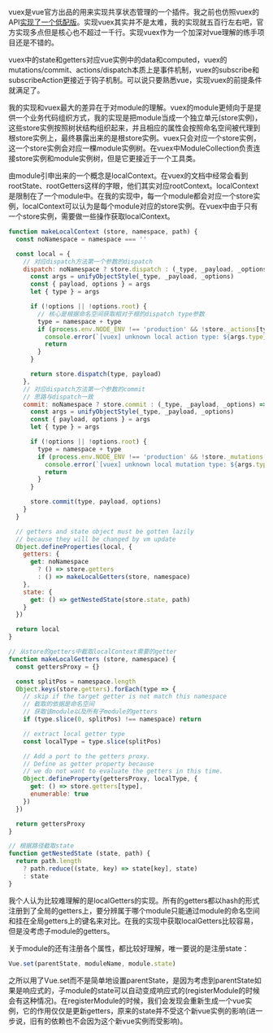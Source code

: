 vuex是vue官方出品的用来实现共享状态管理的一个插件。我之前也仿照vuex的API[实现了一个低配版](https://github.com/jiangshanmeta/metax)。实现vuex其实并不是太难，我的实现就五百行左右吧，官方实现多点但是核心也不超过一千行。实现vuex作为一个加深对vue理解的练手项目还是不错的。

vuex中的state和getters对应vue实例中的data和computed，vuex的mutations/commit、actions/dispatch本质上是事件机制，vuex的subscribe和subscribeAction更接近于钩子机制。可以说只要熟悉vue，实现vuex的前提条件就满足了。

我的实现和vuex最大的差异在于对module的理解。vuex的module更倾向于是提供一个业务代码组织方式，我的实现是把module当成一个独立单元(store实例)，这些store实例按照树状结构组织起来，并且相应的属性会按照命名空间被代理到根store实例上，最终暴露出来的是根store实例。vuex只会对应一个store实例，这一个store实例会对应一棵module实例树。在vuex中ModuleCollection负责连接store实例和module实例树，但是它更接近于一个工具类。

由module引申出来的一个概念是localContext。在vuex的文档中经常会看到rootState、rootGetters这样的字眼，他们其实对应rootContext。localContext是限制在了一个module中。在我的实现中，每一个module都会对应一个store实例，localContext可以认为是每个module对应的store实例。在vuex中由于只有一个store实例，需要做一些操作获取localContext。


```javascript
function makeLocalContext (store, namespace, path) {
  const noNamespace = namespace === ''

  const local = {
    // 对应dispatch方法第一个参数的dispatch
    dispatch: noNamespace ? store.dispatch : (_type, _payload, _options) => {
      const args = unifyObjectStyle(_type, _payload, _options)
      const { payload, options } = args
      let { type } = args

      if (!options || !options.root) {
        // 核心是根据命名空间获取相对于根的dispatch type参数
        type = namespace + type
        if (process.env.NODE_ENV !== 'production' && !store._actions[type]) {
          console.error(`[vuex] unknown local action type: ${args.type}, global type: ${type}`)
          return
        }
      }

      return store.dispatch(type, payload)
    },
    // 对应dispatch方法第一个参数的commit
    // 思路与dispatch一致
    commit: noNamespace ? store.commit : (_type, _payload, _options) => {
      const args = unifyObjectStyle(_type, _payload, _options)
      const { payload, options } = args
      let { type } = args

      if (!options || !options.root) {
        type = namespace + type
        if (process.env.NODE_ENV !== 'production' && !store._mutations[type]) {
          console.error(`[vuex] unknown local mutation type: ${args.type}, global type: ${type}`)
          return
        }
      }

      store.commit(type, payload, options)
    }
  }

  // getters and state object must be gotten lazily
  // because they will be changed by vm update
  Object.defineProperties(local, {
    getters: {
      get: noNamespace
        ? () => store.getters
        : () => makeLocalGetters(store, namespace)
    },
    state: {
      get: () => getNestedState(store.state, path)
    }
  })

  return local
}

// 从store的getters中截取localContext需要的getter
function makeLocalGetters (store, namespace) {
  const gettersProxy = {}

  const splitPos = namespace.length
  Object.keys(store.getters).forEach(type => {
    // skip if the target getter is not match this namespace
    // 截取的依据是命名空间
    // 获取该module以及所有子module的getters
    if (type.slice(0, splitPos) !== namespace) return

    // extract local getter type
    const localType = type.slice(splitPos)

    // Add a port to the getters proxy.
    // Define as getter property because
    // we do not want to evaluate the getters in this time.
    Object.defineProperty(gettersProxy, localType, {
      get: () => store.getters[type],
      enumerable: true
    })
  })

  return gettersProxy
}

// 根据路径截取state
function getNestedState (state, path) {
  return path.length
    ? path.reduce((state, key) => state[key], state)
    : state
}
```

我个人认为比较难理解的是localGetters的实现。所有的getters都以hash的形式注册到了全局的getters上，要分辨属于哪个module只能通过module的命名空间和挂在全局getters上的键名来对比。在我的实现中获取localGetters比较容易，但是没考虑子module的getters。

关于module的还有注册各个属性，都比较好理解，唯一要说的是注册state：

```javascript
Vue.set(parentState, moduleName, module.state)
```

之所以用了Vue.set而不是简单地设置parentState，是因为考虑到parentState如果是响应式的，子module的state可以自动变成响应式的(registerModule的时候会有这种情况)。在registerModule的时候，我们会发现会重新生成一个vue实例，它的作用仅仅是更新getters，原来的state并不受这个新vue实例的影响(进一步说，旧有的依赖也不会因为这个新vue实例而受影响)。
